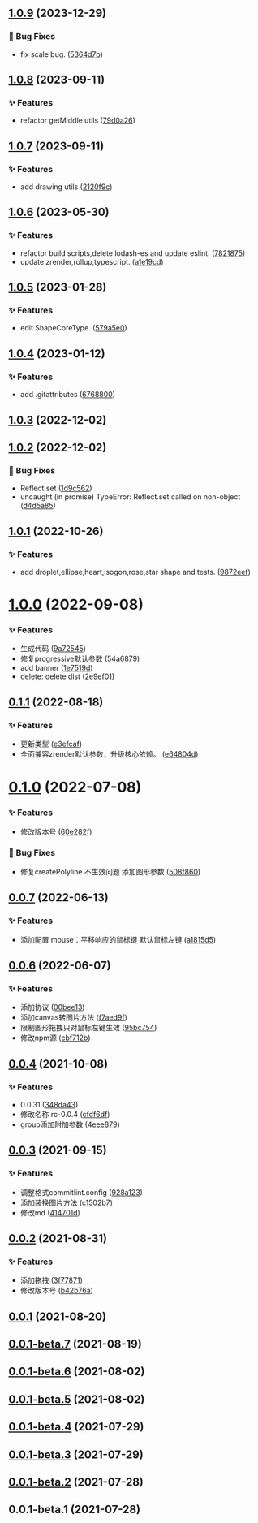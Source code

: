 ## [1.0.9](https://github.com/l-x-f/auto-drawing/compare/1.0.8...1.0.9) (2023-12-29)


### 🐛 Bug Fixes

* fix scale bug. ([5364d7b](https://github.com/l-x-f/auto-drawing/commit/5364d7b))



## [1.0.8](https://github.com/l-x-f/auto-drawing/compare/1.0.7...1.0.8) (2023-09-11)


### ✨ Features

* refactor getMiddle utils ([79d0a26](https://github.com/l-x-f/auto-drawing/commit/79d0a26))



## [1.0.7](https://github.com/l-x-f/auto-drawing/compare/1.0.6...1.0.7) (2023-09-11)


### ✨ Features

* add drawing utils ([2120f9c](https://github.com/l-x-f/auto-drawing/commit/2120f9c))



## [1.0.6](https://github.com/l-x-f/auto-drawing/compare/1.0.5...1.0.6) (2023-05-30)


### ✨ Features

* refactor build scripts,delete lodash-es and update eslint. ([7821875](https://github.com/l-x-f/auto-drawing/commit/7821875))
* update zrender,rollup,typescript. ([a1e19cd](https://github.com/l-x-f/auto-drawing/commit/a1e19cd))



## [1.0.5](https://github.com/l-x-f/auto-drawing/compare/1.0.4...1.0.5) (2023-01-28)


### ✨ Features

* edit ShapeCoreType. ([579a5e0](https://github.com/l-x-f/auto-drawing/commit/579a5e0))



## [1.0.4](https://github.com/l-x-f/auto-drawing/compare/1.0.3...1.0.4) (2023-01-12)


### ✨ Features

* add .gitattributes ([6768800](https://github.com/l-x-f/auto-drawing/commit/6768800))



## [1.0.3](https://github.com/l-x-f/auto-drawing/compare/1.0.2...1.0.3) (2022-12-02)



## [1.0.2](https://github.com/l-x-f/auto-drawing/compare/1.0.1...1.0.2) (2022-12-02)


### 🐛 Bug Fixes

* Reflect.set ([1d9c562](https://github.com/l-x-f/auto-drawing/commit/1d9c562))
* uncaught (in promise) TypeError: Reflect.set called on non-object ([d4d5a85](https://github.com/l-x-f/auto-drawing/commit/d4d5a85))



## [1.0.1](https://github.com/l-x-f/auto-drawing/compare/1.0.0...1.0.1) (2022-10-26)


### ✨ Features

* add droplet,ellipse,heart,isogon,rose,star shape and tests. ([9872eef](https://github.com/l-x-f/auto-drawing/commit/9872eef))



# [1.0.0](https://github.com/l-x-f/auto-drawing/compare/0.1.1...1.0.0) (2022-09-08)


### ✨ Features

* 生成代码 ([9a72545](https://github.com/l-x-f/auto-drawing/commit/9a72545))
* 修复progressive默认参数 ([54a6879](https://github.com/l-x-f/auto-drawing/commit/54a6879))
* add banner ([1e7519d](https://github.com/l-x-f/auto-drawing/commit/1e7519d))
* delete: delete dist ([2e9ef01](https://github.com/l-x-f/auto-drawing/commit/2e9ef01))



## [0.1.1](https://github.com/l-x-f/auto-drawing/compare/0.1.0...0.1.1) (2022-08-18)


### ✨ Features

* 更新类型 ([e3efcaf](https://github.com/l-x-f/auto-drawing/commit/e3efcaf))
* 全面兼容zrender默认参数，升级核心依赖。 ([e64804d](https://github.com/l-x-f/auto-drawing/commit/e64804d))



# [0.1.0](https://github.com/l-x-f/auto-drawing/compare/0.0.8...0.1.0) (2022-07-08)


### ✨ Features

* 修改版本号 ([60e282f](https://github.com/l-x-f/auto-drawing/commit/60e282f))


### 🐛 Bug Fixes

* 修复createPolyline 不生效问题 添加图形参数 ([508f860](https://github.com/l-x-f/auto-drawing/commit/508f860))



## [0.0.7](https://github.com/l-x-f/auto-drawing/compare/0.0.6...0.0.7) (2022-06-13)


### ✨ Features

* 添加配置  mouse：平移响应的鼠标键 默认鼠标左键 ([a1815d5](https://github.com/l-x-f/auto-drawing/commit/a1815d5))



## [0.0.6](https://github.com/l-x-f/auto-drawing/compare/0.0.5...0.0.6) (2022-06-07)


### ✨ Features

* 添加协议 ([00bee13](https://github.com/l-x-f/auto-drawing/commit/00bee13))
* 添加canvas转图片方法 ([f7aed9f](https://github.com/l-x-f/auto-drawing/commit/f7aed9f))
* 限制图形拖拽只对鼠标左键生效 ([95bc754](https://github.com/l-x-f/auto-drawing/commit/95bc754))
* 修改npm源 ([cbf712b](https://github.com/l-x-f/auto-drawing/commit/cbf712b))



## [0.0.4](https://github.com/l-x-f/auto-drawing/compare/0.0.3...0.0.4) (2021-10-08)


### ✨ Features

* 0.0.31 ([348da43](https://github.com/l-x-f/auto-drawing/commit/348da43))
* 修改名称 rc-0.0.4 ([cfdf6df](https://github.com/l-x-f/auto-drawing/commit/cfdf6df))
* group添加附加参数 ([4eee879](https://github.com/l-x-f/auto-drawing/commit/4eee879))



## [0.0.3](https://github.com/l-x-f/auto-drawing/compare/0.0.2...0.0.3) (2021-09-15)


### ✨ Features

* 调整格式commitlint.config ([928a123](https://github.com/l-x-f/auto-drawing/commit/928a123))
* 添加装换图片方法 ([c1502b7](https://github.com/l-x-f/auto-drawing/commit/c1502b7))
* 修改md ([414701d](https://github.com/l-x-f/auto-drawing/commit/414701d))



## [0.0.2](https://github.com/l-x-f/auto-drawing/compare/0.0.1...0.0.2) (2021-08-31)


### ✨ Features

* 添加拖拽 ([3f77871](https://github.com/l-x-f/auto-drawing/commit/3f77871))
* 修改版本号 ([b42b76a](https://github.com/l-x-f/auto-drawing/commit/b42b76a))



## [0.0.1](https://github.com/l-x-f/auto-drawing/compare/0.0.1-beta.7...0.0.1) (2021-08-20)



## [0.0.1-beta.7](https://github.com/l-x-f/auto-drawing/compare/0.0.1-beta.6...0.0.1-beta.7) (2021-08-19)



## [0.0.1-beta.6](https://github.com/l-x-f/auto-drawing/compare/0.0.1-beta.5...0.0.1-beta.6) (2021-08-02)



## [0.0.1-beta.5](https://github.com/l-x-f/auto-drawing/compare/0.0.1-beta.4...0.0.1-beta.5) (2021-08-02)



## [0.0.1-beta.4](https://github.com/l-x-f/auto-drawing/compare/0.0.1-beta.3...0.0.1-beta.4) (2021-07-29)



## [0.0.1-beta.3](https://github.com/l-x-f/auto-drawing/compare/0.0.1-beta.2...0.0.1-beta.3) (2021-07-29)



## [0.0.1-beta.2](https://github.com/l-x-f/auto-drawing/compare/0.0.1-beta.1...0.0.1-beta.2) (2021-07-28)



## 0.0.1-beta.1 (2021-07-28)



